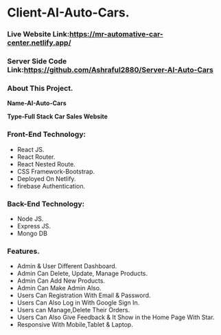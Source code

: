 # Client-AI-Auto-Cars.
### Live Website Link:https://mr-automative-car-center.netlify.app/
### Server Side Code Link:https://github.com/Ashraful2880/Server-AI-Auto-Cars

### About This Project.

**Name-AI-Auto-Cars**

**Type-Full Stack Car Sales Website**

### Front-End Technology:

* React JS.
* React Router.
* React Nested Route.
* CSS Framework-Bootstrap.
* Deployed On Netlify.
* firebase Authentication.

### Back-End Technology:

* Node JS.
* Express JS.
* Mongo DB

### Features.

* Admin & User Different Dashboard.
* Admin Can Delete, Update, Manage Products.
* Admin Can Add New Products.
* Admin Can Make Admin Also.
* Users Can Registration With Email & Password.
* Users Can Also Log in With Google Sign In.
* Users can Manage,Delete Their Orders.
* Users Can Also Give Feedback & It Show in the Home Page With Star.
* Responsive With Mobile,Tablet & Laptop.

